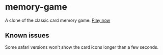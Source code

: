 # memory-game

A clone of the classic card memory game.
[Play now](https://sotirisbimpas.github.io/memory-game/)

## Known issues 

Some safari versions won't show the card icons longer than a few seconds.
